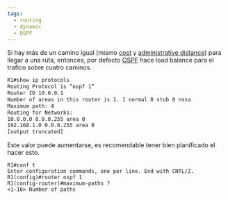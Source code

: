 ```yaml
---
tags:
  - routing
  - dynamic
  - OSPF
---
```


Si hay más de un camino igual (mismo [cost](cost.md) y [administrative distance](administrative%20distance.md)) para llegar a una ruta, entonces, por defecto [OSPF](OSPF.md) hace load balance para el trafico sobre cuatro caminos. 

``` bash
R1#show ip protocols
Routing Protocol is “ospf 1”
Router ID 10.0.0.1
Number of areas in this router is 1. 1 normal 0 stub 0 nssa
Maximum path: 4
Routing for Networks:
10.0.0.0 0.0.0.255 area 0
192.168.1.0 0.0.0.255 area 0
[output truncated]
```

Este valor puede aumentarse, es recomendable tener bien planificado el hacer esto. 

```
R1#conf t
Enter configuration commands, one per line. End with CNTL/Z.
R1(config)#router ospf 1
R1(config-router)#maximum-paths ?
<1-16> Number of paths
```